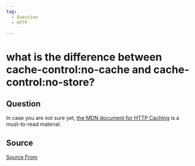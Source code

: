 ```yaml
---
tag:
  - Question
  - HTTP

---
```

  
# what is the difference between cache-control:no-cache and cache-control:no-store?

## Question
In case you are not sure yet, [the MDN document for HTTP Caching](https://developer.mozilla.org/en-US/docs/Web/HTTP/Caching#Cache_validation) is a must-to-read material.




##  Source
[Source From](https://bigfrontend.dev/question/difference-between-no-cache-and-no-store)

  